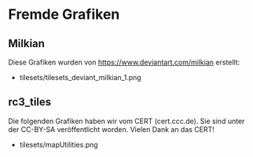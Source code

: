# Fremde Grafiken

## Milkian
Diese Grafiken wurden von https://www.deviantart.com/milkian erstellt:

* tilesets/tilesets_deviant_milkian_1.png

## rc3_tiles
Die folgenden Grafiken haben wir vom CERT (cert.ccc.de). Sie sind unter der CC-BY-SA veröffentlicht worden. Vielen Dank an das CERT!
* tilesets/mapUtilities.png

